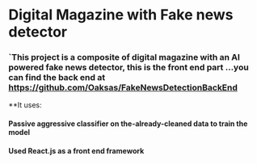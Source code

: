 # Digital Magazine with Fake news detector

### `This project is a composite of digital magazine with an AI powered fake news detector, this is the front end part ...you can find the back end at https://github.com/Oaksas/FakeNewsDetectionBackEnd


**It uses:
#### Passive aggressive classifier on the-already-cleaned data to train the model
#### Used React.js as a front end framework
